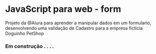 # JavaScript para web - form

Projeto da @Alura para aprender a manipular dados em um formulario, desenvolvendo uma validação de Cadastro para a empresa ficticia Doguinho PetShop

### Em construção . . . . 


